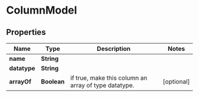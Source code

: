 
# ColumnModel

## Properties
Name | Type | Description | Notes
------------ | ------------- | ------------- | -------------
**name** | **String** |  | 
**datatype** | **String** |  | 
**arrayOf** | **Boolean** | if true, make this column an array of type datatype. |  [optional]



